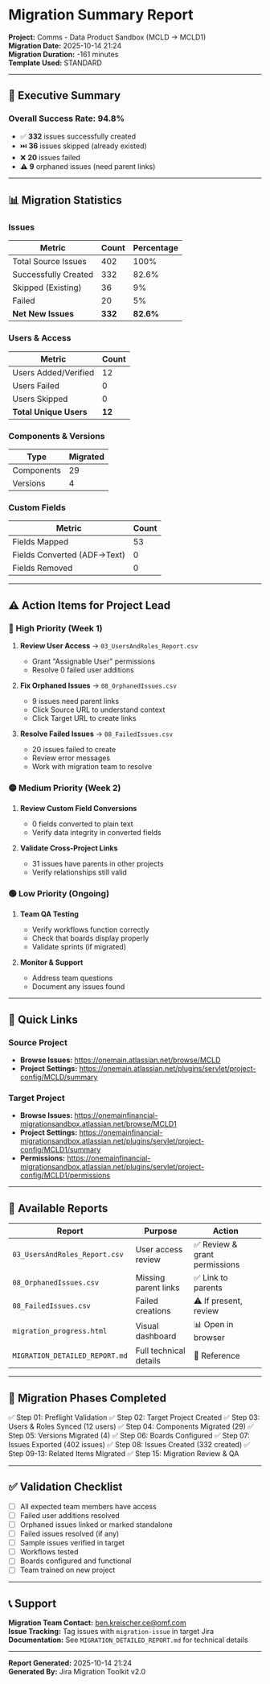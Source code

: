 # Migration Summary Report

**Project:** Comms - Data Product Sandbox (MCLD → MCLD1)  
**Migration Date:** 2025-10-14 21:24  
**Migration Duration:** -161 minutes  
**Template Used:** STANDARD

---

## 🎯 Executive Summary

### Overall Success Rate: **94.8%**

- ✅ **332** issues successfully created
- ⏭️ **36** issues skipped (already existed)
- ❌ **20** issues failed
- ⚠️ **9** orphaned issues (need parent links)

---

## 📊 Migration Statistics

### Issues
| Metric | Count | Percentage |
|--------|-------|------------|
| Total Source Issues | 402 | 100% |
| Successfully Created | 332 | 82.6% |
| Skipped (Existing) | 36 | 9% |
| Failed | 20 | 5% |
| **Net New Issues** | **332** | **82.6%** |

### Users & Access
| Metric | Count |
|--------|-------|
| Users Added/Verified | 12 |
| Users Failed | 0 |
| Users Skipped | 0 |
| **Total Unique Users** | **12** |

### Components & Versions
| Type | Migrated |
|------|----------|
| Components | 29 |
| Versions | 4 |

### Custom Fields
| Metric | Count |
|--------|-------|
| Fields Mapped | 53 |
| Fields Converted (ADF→Text) | 0 |
| Fields Removed | 0 |

---

## ⚠️ Action Items for Project Lead

### 🔴 High Priority (Week 1)
1. **Review User Access** → `03_UsersAndRoles_Report.csv`
   - Grant "Assignable User" permissions
   - Resolve 0 failed user additions

2. **Fix Orphaned Issues** → `08_OrphanedIssues.csv`
   - 9 issues need parent links
   - Click Source URL to understand context
   - Click Target URL to create links

3. **Resolve Failed Issues** → `08_FailedIssues.csv`
   - 20 issues failed to create
   - Review error messages
   - Work with migration team to resolve

### 🟡 Medium Priority (Week 2)
1. **Review Custom Field Conversions**
   - 0 fields converted to plain text
   - Verify data integrity in converted fields

2. **Validate Cross-Project Links**
   - 31 issues have parents in other projects
   - Verify relationships still valid

### 🟢 Low Priority (Ongoing)
1. **Team QA Testing**
   - Verify workflows function correctly
   - Check that boards display properly
   - Validate sprints (if migrated)

2. **Monitor & Support**
   - Address team questions
   - Document any issues found

---

## 🔗 Quick Links

### Source Project
- **Browse Issues:** https://onemain.atlassian.net/browse/MCLD
- **Project Settings:** https://onemain.atlassian.net/plugins/servlet/project-config/MCLD/summary

### Target Project
- **Browse Issues:** https://onemainfinancial-migrationsandbox.atlassian.net/browse/MCLD1
- **Project Settings:** https://onemainfinancial-migrationsandbox.atlassian.net/plugins/servlet/project-config/MCLD1/summary
- **Permissions:** https://onemainfinancial-migrationsandbox.atlassian.net/plugins/servlet/project-config/MCLD1/permissions

---

## 📁 Available Reports

| Report | Purpose | Action |
|--------|---------|--------|
| `03_UsersAndRoles_Report.csv` | User access review | ✅ Review & grant permissions |
| `08_OrphanedIssues.csv` | Missing parent links | ✅ Link to parents |
| `08_FailedIssues.csv` | Failed creations | ⚠️ If present, review |
| `migration_progress.html` | Visual dashboard | 📊 Open in browser |
| `MIGRATION_DETAILED_REPORT.md` | Full technical details | 📖 Reference |

---

## 🎯 Migration Phases Completed

✅ Step 01: Preflight Validation
✅ Step 02: Target Project Created
✅ Step 03: Users & Roles Synced (12 users)
✅ Step 04: Components Migrated (29)
✅ Step 05: Versions Migrated (4)
✅ Step 06: Boards Configured
✅ Step 07: Issues Exported (402 issues)
✅ Step 08: Issues Created (332 created)
✅ Step 09-13: Related Items Migrated
✅ Step 15: Migration Review & QA

---

## ✅ Validation Checklist

- [ ] All expected team members have access
- [ ] Failed user additions resolved
- [ ] Orphaned issues linked or marked standalone
- [ ] Failed issues resolved (if any)
- [ ] Sample issues verified in target
- [ ] Workflows tested
- [ ] Boards configured and functional
- [ ] Team trained on new project

---

## 📞 Support

**Migration Team Contact:** ben.kreischer.ce@omf.com  
**Issue Tracking:** Tag issues with `migration-issue` in target Jira  
**Documentation:** See `MIGRATION_DETAILED_REPORT.md` for technical details

---

**Report Generated:** 2025-10-14 21:24  
**Generated By:** Jira Migration Toolkit v2.0


